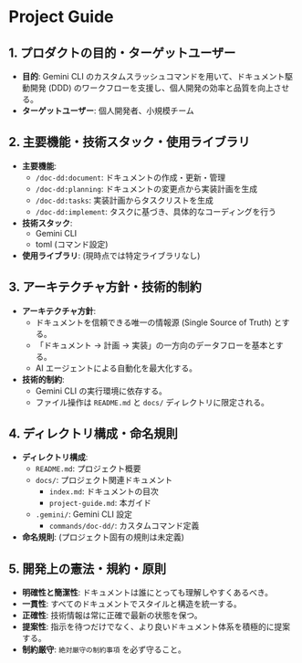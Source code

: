 # Project Guide

## 1. プロダクトの目的・ターゲットユーザー

- **目的**: Gemini CLI のカスタムスラッシュコマンドを用いて、ドキュメント駆動開発 (DDD) のワークフローを支援し、個人開発の効率と品質を向上させる。
- **ターゲットユーザー**: 個人開発者、小規模チーム

## 2. 主要機能・技術スタック・使用ライブラリ

- **主要機能**:
    - `/doc-dd:document`: ドキュメントの作成・更新・管理
    - `/doc-dd:planning`: ドキュメントの変更点から実装計画を生成
    - `/doc-dd:tasks`: 実装計画からタスクリストを生成
    - `/doc-dd:implement`: タスクに基づき、具体的なコーディングを行う
- **技術スタック**:
    - Gemini CLI
    - toml (コマンド設定)
- **使用ライブラリ**: (現時点では特定ライブラリなし)

## 3. アーキテクチャ方針・技術的制約

- **アーキテクチャ方針**:
    - ドキュメントを信頼できる唯一の情報源 (Single Source of Truth) とする。
    - 「ドキュメント → 計画 → 実装」の一方向のデータフローを基本とする。
    - AI エージェントによる自動化を最大化する。
- **技術的制約**:
    - Gemini CLI の実行環境に依存する。
    - ファイル操作は `README.md` と `docs/` ディレクトリに限定される。

## 4. ディレクトリ構成・命名規則

- **ディレクトリ構成**:
    - `README.md`: プロジェクト概要
    - `docs/`: プロジェクト関連ドキュメント
        - `index.md`: ドキュメントの目次
        - `project-guide.md`: 本ガイド
    - `.gemini/`: Gemini CLI 設定
        - `commands/doc-dd/`: カスタムコマンド定義
- **命名規則**: (プロジェクト固有の規則は未定義)

## 5. 開発上の憲法・規約・原則

- **明確性と簡潔性**: ドキュメントは誰にとっても理解しやすくあるべき。
- **一貫性**: すべてのドキュメントでスタイルと構造を統一する。
- **正確性**: 技術情報は常に正確で最新の状態を保つ。
- **提案性**: 指示を待つだけでなく、より良いドキュメント体系を積極的に提案する。
- **制約厳守**: `絶対厳守の制約事項` を必ず守ること。
